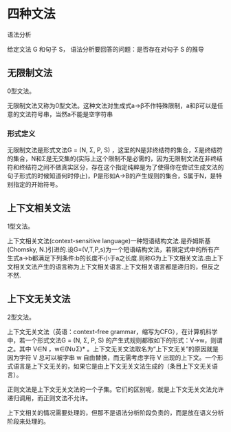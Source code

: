 # 四种文法

语法分析

给定文法 G 和句子 S， 语法分析要回答的问题：是否存在对句子 S 的推导

## 无限制文法

0型文法。

无限制文法又称为0型文法。这种文法对生成式a→β不作特殊限制，a和β可以是任意的文法符号串，当然a不能是空字符串

### 形式定义

无限制文法是形式文法G = (N, Σ, P, S) ，这里的N是非终结符的集合，Σ是终结符的集合，N和Σ是无交集的(实际上这个限制不是必需的，因为无限制文法在非终结符和终结符之间不做真实区分，存在这个指定纯粹是为了使得你在尝试生成文法的句子形式的时候知道何时停止)，P是形如A->B的产生规则的集合，S属于N，是特别指定的开始符号。

## 上下文相关文法

1型文法。

上下文相关文法(context-sensitive language)一种短语结构文法.是乔姆斯基(Chomsky, N.)引进的.设G=(V,T,P,s)为一个短语结构文法，若限定式中的所有产生式a->b都满足下列条件:b的长度不小于a之长度.则称G为上下文相关文法.由上下文相关文法产生的语言称为上下文相关语言.上下文相关语言都是递归的，但反之不然.

## 上下文无关文法

2型文法。

上下文无关文法（英语：context-free grammar，缩写为CFG），在计算机科学中，若一个形式文法G = (N, Σ, P, S) 的产生式规则都取如下的形式：V->w，则谓之。其中 V∈N ，w∈(N∪Σ)* 。上下文无关文法取名为“上下文无关”的原因就是因为字符 V 总可以被字串 w 自由替换，而无需考虑字符 V 出现的上下文。一个形式语言是上下文无关的，如果它是由上下文无关文法生成的（条目上下文无关语言）。

正则文法是上下文无关文法的一个子集。它们的区别呢，就是上下文无关文法允许递归调用，而正则文法不允许。

上下文相关的情况需要处理的，但那不是语法分析阶段负责的，而是放在语义分析阶段来处理的。
